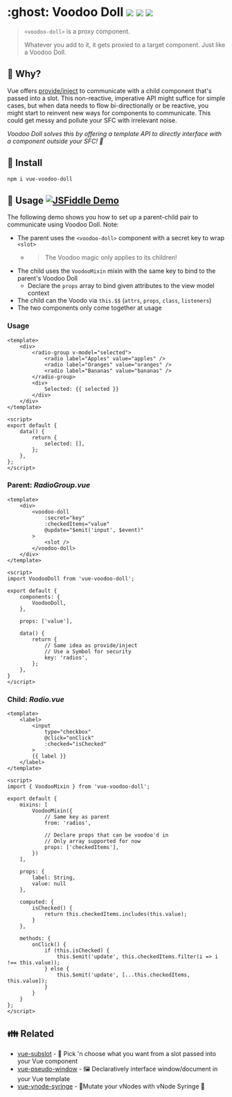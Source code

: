 <h1>
	:ghost: Voodoo Doll
	<a href="https://npm.im/vue-voodoo-doll"><img src="https://badgen.net/npm/v/vue-voodoo-doll"></a>
	<a href="https://npm.im/vue-voodoo-doll"><img src="https://badgen.net/npm/dm/vue-voodoo-doll"></a>
	<a href="https://packagephobia.now.sh/result?p=vue-voodoo-doll"><img src="https://packagephobia.now.sh/badge?p=vue-voodoo-doll"></a>
</h1>

> `<voodoo-doll>` is a proxy component.
> 
> Whatever you add to it, it gets proxied to a target component. Just like a Voodoo Doll.

## :raising_hand: Why?
Vue offers [provide/inject](https://vuejs.org/v2/api/#provide-inject) to communicate with a child component that's passed into a slot. This non-reactive, imperative API might suffice for simple cases, but when data needs to flow bi-directionally or be reactive, you might start to reinvent new ways for components to communicate. This could get messy and pollute your SFC with irrelevant noise.

_Voodoo Doll solves this by offering a template API to directly interface with a component outside your SFC! :ghost:_

## :rocket: Install
```sh
npm i vue-voodoo-doll
```


## :beginner: Usage [![JSFiddle Demo](https://flat.badgen.net/badge/JSFiddle/Open%20Demo/blue)](https://jsfiddle.net/hirokiosame/0szwc2uh/)
The following demo shows you how to set up a parent-child pair to communicate using Voodoo Doll.
Note:
- The parent uses the `<voodoo-doll>` component with a secret key to wrap `<slot>`
  - > The Voodoo magic only applies to its children!
- The child uses the `VoodooMixin` mixin with the same key to bind to the parent's Voodoo Doll
  - Declare the `props` array to bind given attributes to the view model context
- The child can the Voodo via `this.$$` (`attrs`, `props`, `class`, `listeners`)
- The two components only come together at usage


### Usage
```vue
<template>
	<div>
		<radio-group v-model="selected">
			<radio label="Apples" value="apples" />
			<radio label="Oranges" value="oranges" />
			<radio label="Bananas" value="bananas" />
		</radio-group>
		<div>
			Selected: {{ selected }}
		</div>
	</div>
</template>

<script>
export default {
	data() {
		return {
			selected: [],
		};
	},
};
</script>
```

### Parent: _RadioGroup.vue_
```vue
<template>
	<div>
		<voodoo-doll
			:secret="key"
			:checkedItems="value"
			@update="$emit('input', $event)"
		>
			<slot />
		</voodoo-doll>
	</div>
</template>

<script>
import VoodooDoll from 'vue-voodoo-doll';

export default {
	components: {
		VoodooDoll,
	},

	props: ['value'],

	data() {
		return {
			// Same idea as provide/inject
			// Use a Symbol for security
			key: 'radios',
		};
	},
}
</script>
```

### Child: _Radio.vue_
```vue
<template>
	<label>
		<input
			type="checkbox"
			@click="onClick"
			:checked="isChecked"
		>
		{{ label }}
	</label>
</template>

<script>
import { VoodooMixin } from 'vue-voodoo-doll';

export default {
	mixins: [
		VoodooMixin({
			// Same key as parent
			from: 'radios',

			// Declare props that can be voodoo'd in
			// Only array supported for now
			props: ['checkedItems'],
		})
	],

	props: {
		label: String,
		value: null
	},

	computed: {
		isChecked() {
			return this.checkedItems.includes(this.value);
		}
	},

	methods: {
		onClick() {
			if (this.isChecked) {
				this.$emit('update', this.checkedItems.filter(i => i !== this.value));
			} else {
				this.$emit('update', [...this.checkedItems, this.value]);
			}
		}
	}
};
</script>
```


## :family: Related
- [vue-subslot](https://github.com/privatenumber/vue-subslot) - 💍 Pick 'n choose what you want from a slot passed into your Vue component
- [vue-pseudo-window](https://github.com/privatenumber/vue-pseudo-window) - 🖼 Declaratively interface window/document in your Vue template
- [vue-vnode-syringe](https://github.com/privatenumber/vue-vnode-syringe) - 🧬Mutate your vNodes with vNode Syringe 💉
